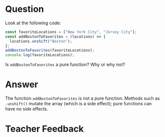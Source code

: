 # Question

Look at the following code:

```js
const favoriteLocations = ["New York City", "Jersey City"];
const addBostonToFavorites = (locations) => {
  locations.unshift("Boston");
};
addBostonToFavorites(favoriteLocations);
console.log(favoriteLocations);
```

Is `addBostonToFavorites` a pure function? Why or why not?

# Answer
The function `addBostonToFavorites` is not a pure function. Methods such as `.unshift()` mutate the array (which is a side effect); pure functions can have no side effects.
# Teacher Feedback
